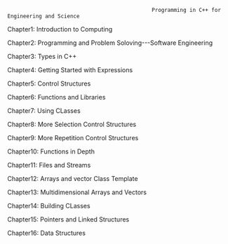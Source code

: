                                                   Programming in C++ for Engineering and Science

Chapter1: Introduction to Computing

Chapter2: Programming and Problem Soloving---Software Engineering

Chapter3: Types in C++

Chapter4: Getting Started with Expressions

Chapter5: Control Structures

Chapter6: Functions and Libraries

Chapter7: Using CLasses

Chapter8: More Selection Control Structures

Chapter9: More Repetition Control Structures

Chapter10: Functions in Depth

Chapter11: Files and Streams

Chapter12: Arrays and vector Class Template

Chapter13: Multidimensional Arrays and Vectors

Chapter14: Building CLasses

Chapter15: Pointers and Linked Structures 

Chapter16: Data Structures
